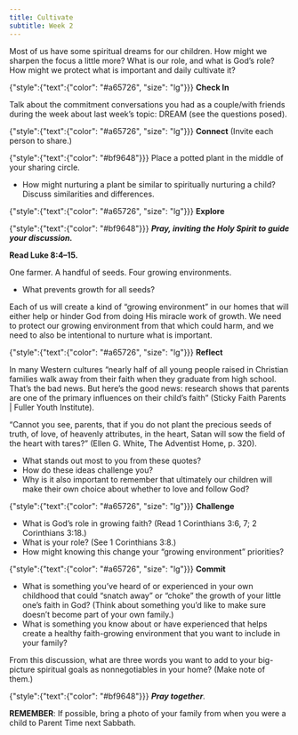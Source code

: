 ```yaml
---
title: Cultivate
subtitle: Week 2
---
```


Most of us have some spiritual dreams for our children. How might we sharpen the focus a little more? What is our role, and what is God’s role? How might we protect what is important and daily cultivate it?

{"style":{"text":{"color": "#a65726", "size": "lg"}}}
**Check In**

Talk about the commitment conversations you had as a couple/with friends during the week about last week’s topic: DREAM (see the questions posed).

{"style":{"text":{"color": "#a65726", "size": "lg"}}}
**Connect** (Invite each person to share.)

{"style":{"text":{"color": "#bf9648"}}}
Place a potted plant in the middle of your sharing circle.

- How might nurturing a plant be similar to spiritually nurturing a child? Discuss similarities and differences.

{"style":{"text":{"color": "#a65726", "size": "lg"}}}
**Explore**

{"style":{"text":{"color": "#bf9648"}}}
_**Pray, inviting the Holy Spirit to guide your discussion.**_

**Read Luke 8:4–15.**

One farmer. A handful of seeds. Four growing environments.

- What prevents growth for all seeds?

Each of us will create a kind of “growing environment” in our homes that will either help or hinder God from doing His miracle work of growth. We need to protect our growing environment from that which could harm, and we need to also be intentional to nurture what is important.

{"style":{"text":{"color": "#a65726", "size": "lg"}}}
**Reflect**

In many Western cultures “nearly half of all young people raised in Christian families walk away from their faith when they graduate from high school. That’s the bad news. But here’s the good news: research shows that parents are one of the primary influences on their child’s faith” (Sticky Faith Parents | Fuller Youth Institute).

“Cannot you see, parents, that if you do not plant the precious seeds of truth, of love, of heavenly attributes, in the heart, Satan will sow the field of the heart with tares?” (Ellen G. White, The Adventist Home, p. 320).

+ What stands out most to you from these quotes?
+ How do these ideas challenge you?
+ Why is it also important to remember that ultimately our children will make their own choice about whether to love and follow God?

{"style":{"text":{"color": "#a65726", "size": "lg"}}}
**Challenge**

+ What is God’s role in growing faith? (Read 1 Corinthians 3:6, 7; 2 Corinthians 3:18.)
+ What is your role? (See 1 Corinthians 3:8.)
+ How might knowing this change your “growing environment” priorities?

{"style":{"text":{"color": "#a65726", "size": "lg"}}}
**Commit**

+ What is something you’ve heard of or experienced in your own childhood that could “snatch away” or “choke” the growth of your little one’s faith in God? (Think about something you’d like to make sure doesn’t become part of your own family.)
+ What is something you know about or have experienced that helps create a healthy faith-growing environment that you want to include in your family?

From this discussion, what are three words you want to add to your big-picture spiritual goals as nonnegotiables in your home? (Make note of them.)

{"style":{"text":{"color": "#bf9648"}}}
_**Pray together**._

**REMEMBER**: If possible, bring a photo of your family from when you were a child to Parent Time next Sabbath.